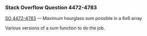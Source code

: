 ### Stack Overflow Question 4472-4783

[SO 4472-4783](https://stackoverflow.com/q/44724783) &mdash;
Maximum hourglass sum possible in a 6x6 array

Various versions of a sum function to do the job.
